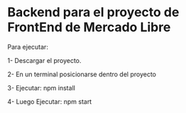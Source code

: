 # Backend para el proyecto de FrontEnd de Mercado Libre

Para ejecutar: 

1- Descargar el proyecto.

2- En un terminal posicionarse dentro del proyecto

3- Ejecutar: npm install

4- Luego Ejecutar: npm start
